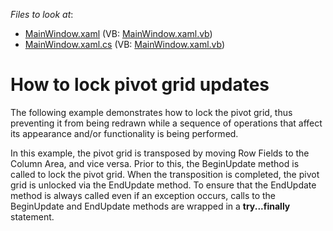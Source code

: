 <!-- default file list -->
*Files to look at*:

* [MainWindow.xaml](./CS/DXPivotGrid_BeginEndUpdate/MainWindow.xaml) (VB: [MainWindow.xaml.vb](./VB/DXPivotGrid_BeginEndUpdate/MainWindow.xaml.vb))
* [MainWindow.xaml.cs](./CS/DXPivotGrid_BeginEndUpdate/MainWindow.xaml.cs) (VB: [MainWindow.xaml.vb](./VB/DXPivotGrid_BeginEndUpdate/MainWindow.xaml.vb))
<!-- default file list end -->
# How to lock pivot grid updates


<p>The following example demonstrates how to lock the pivot grid, thus preventing it from being redrawn while a sequence of operations that affect its appearance and/or functionality is being performed.</p><p>In this example, the pivot grid is transposed by moving Row Fields to the Column Area, and vice versa. Prior to this, the BeginUpdate method is called to lock the pivot grid. When the transposition is completed, the pivot grid is unlocked via the EndUpdate method. To ensure that the EndUpdate method is always called even if an exception occurs, calls to the BeginUpdate and EndUpdate methods are wrapped in a <strong>try...finally</strong> statement.</p><p></p>

<br/>


